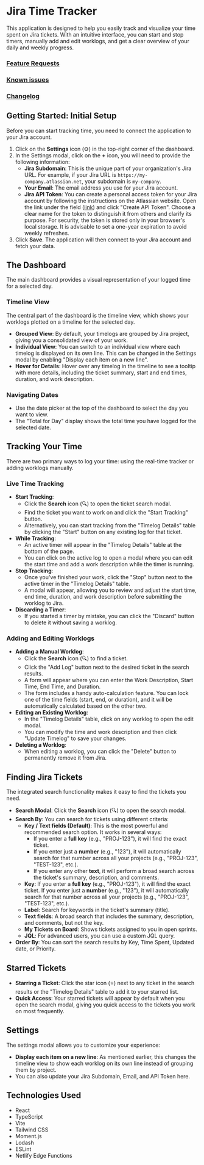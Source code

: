 # Jira Time Tracker

This application is designed to help you easily track and visualize your time spent on Jira tickets. With an intuitive interface, you can start and stop timers, manually add and edit worklogs, and get a clear overview of your daily and weekly progress.

### [Feature Requests](https://github.com/yrambler2001/jira-time-tracker/issues?q=state%3Aopen%20label%3Aenhancement)

### [Known issues](https://github.com/yrambler2001/jira-time-tracker/issues?q=state%3Aopen%20label%3Abug)

### [Changelog](./CHANGELOG.md)

## Getting Started: Initial Setup

Before you can start tracking time, you need to connect the application to your Jira account.

1.  Click on the **Settings** icon (⚙️) in the top-right corner of the dashboard.
2.  In the Settings modal, click on the **+** icon, you will need to provide the following information:
    - **Jira Subdomain**: This is the unique part of your organization's Jira URL. For example, if your Jira URL is `https://my-company.atlassian.net`, your subdomain is `my-company`.
    - **Your Email**: The email address you use for your Jira account.
    - **Jira API Token**: You can create a personal access token for your Jira account by following the instructions on the Atlassian website. Open the link under the field ([link](https://id.atlassian.com/manage-profile/security/api-tokens)) and click "Create API Token". Choose a clear name for the token to distinguish it from others and clarify its purpose. For security, the token is stored only in your browser's local storage. It is advisable to set a one-year expiration to avoid weekly refreshes.
3.  Click **Save**. The application will then connect to your Jira account and fetch your data.

## The Dashboard

The main dashboard provides a visual representation of your logged time for a selected day.

### Timeline View

The central part of the dashboard is the timeline view, which shows your worklogs plotted on a timeline for the selected day.

- **Grouped View**: By default, your timelogs are grouped by Jira project, giving you a consolidated view of your work.
- **Individual View**: You can switch to an individual view where each timelog is displayed on its own line. This can be changed in the Settings modal by enabling "Display each item on a new line".
- **Hover for Details**: Hover over any timelog in the timeline to see a tooltip with more details, including the ticket summary, start and end times, duration, and work description.

### Navigating Dates

- Use the date picker at the top of the dashboard to select the day you want to view.
- The "Total for Day" display shows the total time you have logged for the selected date.

## Tracking Your Time

There are two primary ways to log your time: using the real-time tracker or adding worklogs manually.

### Live Time Tracking

- **Start Tracking**:
  - Click the **Search** icon (🔍) to open the ticket search modal.
  - Find the ticket you want to work on and click the "Start Tracking" button.
  - Alternatively, you can start tracking from the "Timelog Details" table by clicking the "Start" button on any existing log for that ticket.
- **While Tracking**:
  - An active timer will appear in the "Timelog Details" table at the bottom of the page.
  - You can click on the active log to open a modal where you can edit the start time and add a work description while the timer is running.
- **Stop Tracking**:
  - Once you've finished your work, click the "Stop" button next to the active timer in the "Timelog Details" table.
  - A modal will appear, allowing you to review and adjust the start time, end time, duration, and work description before submitting the worklog to Jira.
- **Discarding a Timer**:
  - If you started a timer by mistake, you can click the "Discard" button to delete it without saving a worklog.

### Adding and Editing Worklogs

- **Adding a Manual Worklog**:
  - Click the **Search** icon (🔍) to find a ticket.
  - Click the "Add Log" button next to the desired ticket in the search results.
  - A form will appear where you can enter the Work Description, Start Time, End Time, and Duration.
  - The form includes a handy auto-calculation feature. You can lock one of the time fields (start, end, or duration), and it will be automatically calculated based on the other two.
- **Editing an Existing Worklog**:
  - In the "Timelog Details" table, click on any worklog to open the edit modal.
  - You can modify the time and work description and then click "Update Timelog" to save your changes.
- **Deleting a Worklog**:
  - When editing a worklog, you can click the "Delete" button to permanently remove it from Jira.

## Finding Jira Tickets

The integrated search functionality makes it easy to find the tickets you need.

- **Search Modal**: Click the **Search** icon (🔍) to open the search modal.
- **Search By**: You can search for tickets using different criteria:
  - **Key / Text fields (Default)**: This is the most powerful and recommended search option. It works in several ways:
      - If you enter a **full key** (e.g., "PROJ-123"), it will find the exact ticket.
      - If you enter just a **number** (e.g., "123"), it will automatically search for that number across all your projects (e.g., "PROJ-123", "TEST-123", etc.).
      - If you enter any other **text**, it will perform a broad search across the ticket's summary, description, and comments.
  - **Key**: If you enter a **full key** (e.g., "PROJ-123"), it will find the exact ticket. If you enter just a **number** (e.g., "123"), it will automatically search for that number across all your projects (e.g., "PROJ-123", "TEST-123", etc.).
  - **Label**: Search for keywords in the ticket's summary (title).
  - **Text fields**: A broad search that includes the summary, description, and comments, but not the key. 
  - **My Tickets on Board**: Shows tickets assigned to you in open sprints.
  - **JQL**: For advanced users, you can use a custom JQL query.
- **Order By**: You can sort the search results by Key, Time Spent, Updated date, or Priority.

## Starred Tickets

- **Starring a Ticket**: Click the star icon (⭐) next to any ticket in the search results or the "Timelog Details" table to add it to your starred list.
- **Quick Access**: Your starred tickets will appear by default when you open the search modal, giving you quick access to the tickets you work on most frequently.

## Settings

The settings modal allows you to customize your experience:

- **Display each item on a new line**: As mentioned earlier, this changes the timeline view to show each worklog on its own line instead of grouping them by project.
- You can also update your Jira Subdomain, Email, and API Token here.

## Technologies Used

- React
- TypeScript
- Vite
- Tailwind CSS
- Moment.js
- Lodash
- ESLint
- Netlify Edge Functions
